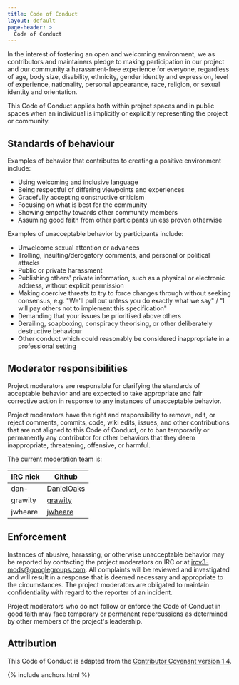 ```yaml
---
title: Code of Conduct
layout: default
page-header: >
  Code of Conduct
---
```


In the interest of fostering an open and welcoming environment, we as
contributors and maintainers pledge to making participation in our project and
our community a harassment-free experience for everyone, regardless of age, body
size, disability, ethnicity, gender identity and expression, level of experience,
nationality, personal appearance, race, religion, or sexual identity and
orientation.

This Code of Conduct applies both within project spaces and in public spaces
when an individual is implicitly or explicitly representing the project or community.

## Standards of behaviour

Examples of behavior that contributes to creating a positive environment
include:

* Using welcoming and inclusive language
* Being respectful of differing viewpoints and experiences
* Gracefully accepting constructive criticism
* Focusing on what is best for the community
* Showing empathy towards other community members
* Assuming good faith from other participants unless proven otherwise

Examples of unacceptable behavior by participants include:

* Unwelcome sexual attention or advances
* Trolling, insulting/derogatory comments, and personal or political attacks
* Public or private harassment
* Publishing others' private information, such as a physical or electronic
  address, without explicit permission
* Making coercive threats to try to force changes through without seeking consensus,
  e.g. "We'll pull out unless you do exactly what we say" / "I will pay others not
  to implement this specification"
* Demanding that your issues be prioritised above others
* Derailing, soapboxing, conspiracy theorising, or other deliberately destructive behaviour
* Other conduct which could reasonably be considered inappropriate in a
  professional setting

## Moderator responsibilities

Project moderators are responsible for clarifying the standards of acceptable
behavior and are expected to take appropriate and fair corrective action in
response to any instances of unacceptable behavior.

Project moderators have the right and responsibility to remove, edit, or
reject comments, commits, code, wiki edits, issues, and other contributions
that are not aligned to this Code of Conduct, or to ban temporarily or
permanently any contributor for other behaviors that they deem inappropriate,
threatening, offensive, or harmful.

The current moderation team is:
<table>
    <thead>
        <tr>
            <th>IRC nick</th>
            <th>Github</th>
        </tr>
    </thead>
    <tbody>
        <tr>
            <td>dan-</td>
            <td><a href="https://github.com/DanielOaks">DanielOaks</a></td>
        </tr>
        <tr>
            <td>grawity</td>
            <td><a href="https://github.com/grawity">grawity</a></td>
        </tr>
        <tr>
            <td>jwheare</td>
            <td><a href="https://github.com/jwheare">jwheare</a></td>
        </tr>
    </tbody>
</table>

## Enforcement

Instances of abusive, harassing, or otherwise unacceptable behavior may be
reported by contacting the project moderators on IRC or at
[ircv3-mods@googlegroups.com](mailto:ircv3-mods@googlegroups.com).
All complaints will be reviewed and investigated and will result in a response that
is deemed necessary and appropriate to the circumstances. The project moderators are
obligated to maintain confidentiality with regard to the reporter of an incident.

Project moderators who do not follow or enforce the Code of Conduct in good
faith may face temporary or permanent repercussions as determined by other
members of the project's leadership.

## Attribution

This Code of Conduct is adapted from the
[Contributor Covenant version 1.4](https://www.contributor-covenant.org/version/1/4/code-of-conduct/).

{% include anchors.html %}